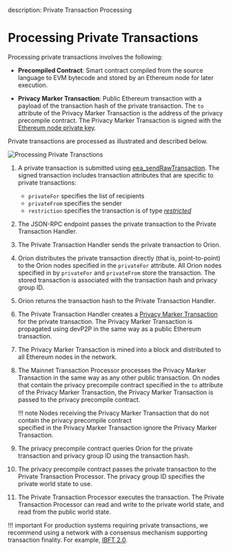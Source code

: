 description: Private Transaction Processing
<!--- END of page meta data -->

# Processing Private Transactions

Processing private transactions involves the following: 

- **Precompiled Contract**: Smart contract compiled from the source language to EVM bytecode and stored by an 
Ethereum node for later execution.

- **Privacy Marker Transaction**: Public Ethereum transaction with a payload of the transaction hash of the 
private transaction. The `to` attribute of the Privacy Marker Transaction is the address of the privacy precompile contract. 
The Privacy Marker Transaction is signed with the [Ethereum node private key](../../Configuring-Pantheon/Node-Keys.md#node-private-key).

Private transactions are processed as illustrated and described below.  

![Processing Private Transctions](../../images/PrivateTransactionProcessing.png)

1. A private transaction is submitted using [eea_sendRawTransaction](../../Reference/Pantheon-API-Methods.md#eea_sendrawtransaction). 
The signed transaction includes transaction attributes that are specific to private transactions: 

    * `privateFor` specifies the list of recipients
    * `privateFrom` specifies the sender
    * `restriction` specifies the transaction is of type [_restricted_](Privacy-Overview.md#private-transactions)
 
1. The JSON-RPC endpoint passes the private transaction to the Private Transaction Handler.

1. The Private Transaction Handler sends the private transaction to Orion. 

1. Orion distributes the private transaction directly (that is, point-to-point) to the Orion nodes specified 
in the `privateFor` attribute. All Orion nodes specified in by `privateFor` and `privateFrom` store the transaction. 
The stored transaction is associated with the transaction hash and privacy group ID.

1. Orion returns the transaction hash to the Private Transaction Handler.
     
1. The Private Transaction Handler creates a [Privacy Marker Transaction](Privacy-Overview.md#privacy-concepts) for the private 
transaction. The Privacy Marker Transaction is propagated using devP2P in the same way as a public Ethereum transaction. 

1. The Privacy Marker Transaction is mined into a block and distributed to all Ethereum nodes in the network. 

1. The Mainnet Transaction Processor processes the Privacy Marker Transaction in the same way as any other public transaction. 
On nodes that contain the privacy precompile contract specified in the `to` attribute of the Privacy Marker Transaction, 
the Privacy Marker Transaction is passed to the privacy precompile contract.

    !!! note 
        Nodes receiving the Privacy Marker Transaction that do not contain the privacy precompile contract  
        specified in the Privacy Marker Transaction ignore the Privacy Marker Transaction. 

1. The privacy precompile contract queries Orion for the private transaction and privacy group ID using the 
transaction hash.

1. The privacy precompile contract passes the private transaction to the Private Transaction Processor.
The privacy group ID specifies the private world state to use. 

1. The Private Transaction Processor executes the transaction. The Private Transaction Processor can read and write to 
the private world state, and read from the public world state.

!!! important
    For production systems requiring private transactions, we recommend using a network 
    with a consensus mechanism supporting transaction finality. For example, [IBFT 2.0](../../Consensus-Protocols/IBFT.md).
